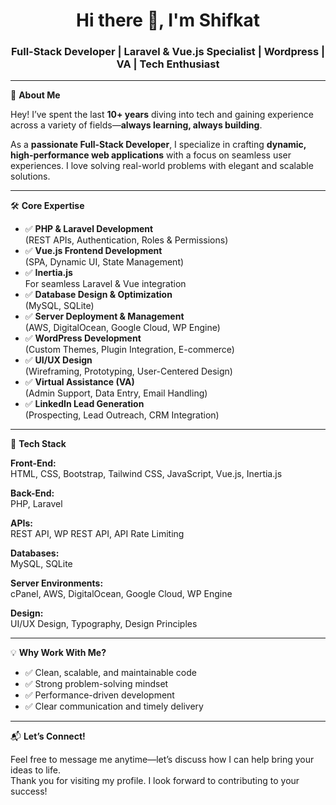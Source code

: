 <h1 align="center">Hi there 👋, I'm Shifkat</h1>
<h3 align="center">Full-Stack Developer | Laravel & Vue.js Specialist | Wordpress | VA | Tech Enthusiast</h3>

---

🚀 **About Me**

Hey! I’ve spent the last **10+ years** diving into tech and gaining experience across a variety of fields—**always learning, always building**.

As a **passionate Full-Stack Developer**, I specialize in crafting **dynamic, high-performance web applications** with a focus on seamless user experiences. I love solving real-world problems with elegant and scalable solutions.

---

🛠️ **Core Expertise**

- ✅ **PHP & Laravel Development**  
  (REST APIs, Authentication, Roles & Permissions)
- ✅ **Vue.js Frontend Development**  
  (SPA, Dynamic UI, State Management)
- ✅ **Inertia.js**  
  For seamless Laravel & Vue integration
- ✅ **Database Design & Optimization**  
  (MySQL, SQLite)
- ✅ **Server Deployment & Management**  
  (AWS, DigitalOcean, Google Cloud, WP Engine)
- ✅ **WordPress Development**  
  (Custom Themes, Plugin Integration, E-commerce)
- ✅ **UI/UX Design**  
  (Wireframing, Prototyping, User-Centered Design)
- ✅ **Virtual Assistance (VA)**  
  (Admin Support, Data Entry, Email Handling)
- ✅ **LinkedIn Lead Generation**  
  (Prospecting, Lead Outreach, CRM Integration)

---

🧰 **Tech Stack**

**Front-End:**  
HTML, CSS, Bootstrap, Tailwind CSS, JavaScript, Vue.js, Inertia.js

**Back-End:**  
PHP, Laravel

**APIs:**  
REST API, WP REST API, API Rate Limiting

**Databases:**  
MySQL, SQLite

**Server Environments:**  
cPanel, AWS, DigitalOcean, Google Cloud, WP Engine

**Design:**  
UI/UX Design, Typography, Design Principles

---

💡 **Why Work With Me?**

- ✅ Clean, scalable, and maintainable code
- ✅ Strong problem-solving mindset
- ✅ Performance-driven development
- ✅ Clear communication and timely delivery

---

📬 **Let’s Connect!**

Feel free to message me anytime—let’s discuss how I can help bring your ideas to life.  
Thank you for visiting my profile. I look forward to contributing to your success!


